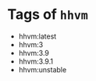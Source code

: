 <!-- THIS FILE IS GENERATED VIA '.template-helpers/generate-tag-details.pl' -->

# Tags of `hhvm`

-	hhvm:latest
-	hhvm:3
-	hhvm:3.9
-	hhvm:3.9.1
-	hhvm:unstable
